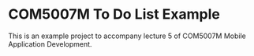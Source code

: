 # COM5007M To Do List Example

This is an example project to accompany lecture 5 of COM5007M Mobile Application Development.

